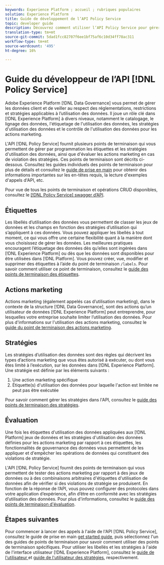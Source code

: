 ```yaml
---
keywords: Experience Platform ; accueil ; rubriques populaires
solution: Experience Platform
title: Guide de développement de l’API Policy Service
topic: developer guide
description: Découvrez comment utiliser l’API Policy Service pour gérer les étiquettes d’utilisation des données et les stratégies dans l’Experience Platform.
translation-type: tm+mt
source-git-commit: 5dad1fcc82707f6ee1bf75af6c10d34ff78ac311
workflow-type: tm+mt
source-wordcount: '495'
ht-degree: 16%

---
```



# Guide du développeur de l’API [!DNL Policy Service]

Adobe Experience Platform [!DNL Data Governance] vous permet de gérer les données client et de veiller au respect des réglementations, restrictions et stratégies applicables à l’utilisation des données. Il joue un rôle clé dans [!DNL Experience Platform] à divers niveaux, notamment le catalogage, le lignage des données, l&#39;étiquetage de l&#39;utilisation des données, les stratégies d&#39;utilisation des données et le contrôle de l&#39;utilisation des données pour les actions marketing.

L&#39;API [!DNL Policy Service] fournit plusieurs points de terminaison qui vous permettent de gérer par programmation les étiquettes et les stratégies d&#39;utilisation des données, ainsi que d&#39;évaluer les actions marketing en cas de violation des stratégies. Ces points de terminaison sont décrits ci-dessous. Consultez les guides individuels des points de terminaison pour plus de détails et consultez le [guide de prise en main](./getting-started.md) pour obtenir des informations importantes sur les en-têtes requis, la lecture d&#39;exemples d&#39;appels d&#39;API, etc.

Pour vue de tous les points de terminaison et opérations CRUD disponibles, consultez le [[!DNL Policy Service] swagger d’API](https://www.adobe.io/apis/experienceplatform/home/api-reference.html#!acpdr/swagger-specs/dule-policy-service.yaml).

## Étiquettes

Les libellés d’utilisation des données vous permettent de classer les jeux de données et les champs en fonction des stratégies d’utilisation qui s’appliquent à ces données. Vous pouvez appliquer les libellés à tout moment, ce qui vous offre une certaine flexibilité quant à la manière dont vous choisissez de gérer les données. Les meilleures pratiques encouragent l’étiquetage des données dès qu’elles sont ingérées dans [!DNL Experience Platform] ou dès que les données sont disponibles pour être utilisées dans [!DNL Platform]. Vous pouvez créer, vue, modifier et supprimer des étiquettes à l’aide du point de terminaison `/labels`. Pour savoir comment utiliser ce point de terminaison, consultez le [guide des points de terminaison des étiquettes](./labels.md).

## Actions marketing

Actions marketing (également appelés cas d’utilisation marketing), dans le contexte de la structure [!DNL Data Governance], sont des actions qu’un utilisateur de données [!DNL Experience Platform] peut entreprendre, pour lesquelles votre entreprise souhaite limiter l’utilisation des données. Pour plus d&#39;informations sur l&#39;utilisation des actions marketing, consultez le [guide du point de terminaison des actions marketing](./marketing-actions.md).

## Stratégies

Les stratégies d’utilisation des données sont des règles qui décrivent les types d’actions marketing que vous êtes autorisé à exécuter, ou dont vous êtes limité à l’exécution, sur les données dans [!DNL Experience Platform]. Une stratégie est définie par les éléments suivants :

1. Une action marketing spécifique
1. Étiquette(s) d&#39;utilisation des données pour laquelle l&#39;action est limitée ne peut pas être exécutée

Pour savoir comment gérer les stratégies dans l&#39;API, consultez le [guide des points de terminaison des stratégies](./policies.md).

## Évaluation

Une fois les étiquettes d&#39;utilisation des données appliquées aux [!DNL Platform] jeux de données et les stratégies d&#39;utilisation des données définies pour les actions marketing par rapport à ces étiquettes, les fonctionnalités de gouvernance des données vous permettent de les appliquer et d&#39;empêcher les opérations de données qui constituent des violations de stratégie.

L&#39;API [!DNL Policy Service] fournit des points de terminaison qui vous permettent de tester des actions marketing par rapport à des jeux de données ou à des combinaisons arbitraires d&#39;étiquettes d&#39;utilisation de données afin de vérifier si des violations de stratégie se produisent. En fonction de la réponse de l’API, vous pouvez configurer des protocoles dans votre application d’expérience, afin d’être en conformité avec les stratégies d’utilisation des données. Pour plus d&#39;informations, consultez le [guide des points de terminaison d&#39;évaluation](./evaluation.md).

## Étapes suivantes

Pour commencer à lancer des appels à l&#39;aide de l&#39;API [!DNL Policy Service], consultez le guide de prise en main [get started guide](./getting-started.md), puis sélectionnez l&#39;un des guides de points de terminaison pour savoir comment utiliser des points de terminaison spécifiques. Pour utiliser les libellés et les stratégies à l&#39;aide de l&#39;interface utilisateur [!DNL Experience Platform], consultez le [guide de l&#39;utilisateur ](../labels/user-guide.md) et [guide de l&#39;utilisateur des stratégies](../policies/user-guide.md), respectivement.